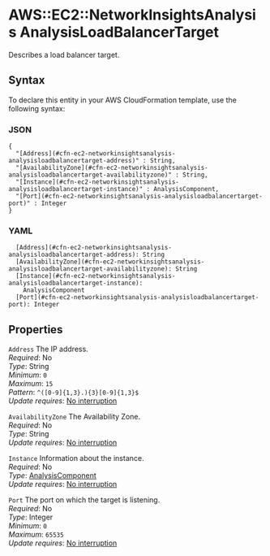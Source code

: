 # AWS::EC2::NetworkInsightsAnalysis AnalysisLoadBalancerTarget<a name="aws-properties-ec2-networkinsightsanalysis-analysisloadbalancertarget"></a>

Describes a load balancer target\.

## Syntax<a name="aws-properties-ec2-networkinsightsanalysis-analysisloadbalancertarget-syntax"></a>

To declare this entity in your AWS CloudFormation template, use the following syntax:

### JSON<a name="aws-properties-ec2-networkinsightsanalysis-analysisloadbalancertarget-syntax.json"></a>

```
{
  "[Address](#cfn-ec2-networkinsightsanalysis-analysisloadbalancertarget-address)" : String,
  "[AvailabilityZone](#cfn-ec2-networkinsightsanalysis-analysisloadbalancertarget-availabilityzone)" : String,
  "[Instance](#cfn-ec2-networkinsightsanalysis-analysisloadbalancertarget-instance)" : AnalysisComponent,
  "[Port](#cfn-ec2-networkinsightsanalysis-analysisloadbalancertarget-port)" : Integer
}
```

### YAML<a name="aws-properties-ec2-networkinsightsanalysis-analysisloadbalancertarget-syntax.yaml"></a>

```
  [Address](#cfn-ec2-networkinsightsanalysis-analysisloadbalancertarget-address): String
  [AvailabilityZone](#cfn-ec2-networkinsightsanalysis-analysisloadbalancertarget-availabilityzone): String
  [Instance](#cfn-ec2-networkinsightsanalysis-analysisloadbalancertarget-instance): 
    AnalysisComponent
  [Port](#cfn-ec2-networkinsightsanalysis-analysisloadbalancertarget-port): Integer
```

## Properties<a name="aws-properties-ec2-networkinsightsanalysis-analysisloadbalancertarget-properties"></a>

`Address`  <a name="cfn-ec2-networkinsightsanalysis-analysisloadbalancertarget-address"></a>
The IP address\.  
*Required*: No  
*Type*: String  
*Minimum*: `0`  
*Maximum*: `15`  
*Pattern*: `^([0-9]{1,3}.){3}[0-9]{1,3}$`  
*Update requires*: [No interruption](https://docs.aws.amazon.com/AWSCloudFormation/latest/UserGuide/using-cfn-updating-stacks-update-behaviors.html#update-no-interrupt)

`AvailabilityZone`  <a name="cfn-ec2-networkinsightsanalysis-analysisloadbalancertarget-availabilityzone"></a>
The Availability Zone\.  
*Required*: No  
*Type*: String  
*Update requires*: [No interruption](https://docs.aws.amazon.com/AWSCloudFormation/latest/UserGuide/using-cfn-updating-stacks-update-behaviors.html#update-no-interrupt)

`Instance`  <a name="cfn-ec2-networkinsightsanalysis-analysisloadbalancertarget-instance"></a>
Information about the instance\.  
*Required*: No  
*Type*: [AnalysisComponent](aws-properties-ec2-networkinsightsanalysis-analysiscomponent.md)  
*Update requires*: [No interruption](https://docs.aws.amazon.com/AWSCloudFormation/latest/UserGuide/using-cfn-updating-stacks-update-behaviors.html#update-no-interrupt)

`Port`  <a name="cfn-ec2-networkinsightsanalysis-analysisloadbalancertarget-port"></a>
The port on which the target is listening\.  
*Required*: No  
*Type*: Integer  
*Minimum*: `0`  
*Maximum*: `65535`  
*Update requires*: [No interruption](https://docs.aws.amazon.com/AWSCloudFormation/latest/UserGuide/using-cfn-updating-stacks-update-behaviors.html#update-no-interrupt)